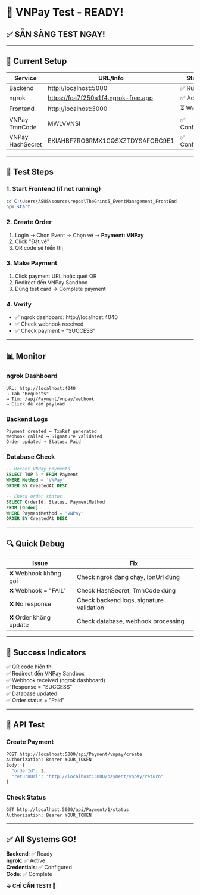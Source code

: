 # 🎯 VNPay Test - READY!

## ✅ **SẴN SÀNG TEST NGAY!**

---

## 🔌 **Current Setup**

| Service | URL/Info | Status |
|---------|----------|--------|
| Backend | http://localhost:5000 | ✅ Running |
| ngrok | https://fca7f250a1f4.ngrok-free.app | ✅ Active |
| Frontend | http://localhost:3000 | ⏳ Waiting |
| VNPay TmnCode | MWLVVNSI | ✅ Configured |
| VNPay HashSecret | EKIAHBF7RO6RMX1CQSXZTDYSAFOBC9E1 | ✅ Configured |

---

## 🚀 **Test Steps**

### **1. Start Frontend** (if not running)
```powershell
cd C:\Users\ASUS\source\repos\TheGrind5_EventManagement_FrontEnd
npm start
```

### **2. Create Order**
1. Login → Chọn Event → Chọn vé → **Payment: VNPay**
2. Click "Đặt vé"
3. QR code sẽ hiển thị

### **3. Make Payment**
1. Click payment URL hoặc quét QR
2. Redirect đến VNPay Sandbox
3. Dùng test card → Complete payment

### **4. Verify**
- ✅ ngrok dashboard: http://localhost:4040
- ✅ Check webhook received
- ✅ Check payment = "SUCCESS"

---

## 📊 **Monitor**

### **ngrok Dashboard**
```
URL: http://localhost:4040
→ Tab "Requests"
→ Tìm: /api/Payment/vnpay/webhook
→ Click để xem payload
```

### **Backend Logs**
```
Payment created → TxnRef generated
Webhook called → Signature validated
Order updated → Status: Paid
```

### **Database Check**
```sql
-- Recent VNPay payments
SELECT TOP 5 * FROM Payment 
WHERE Method = 'VNPay' 
ORDER BY CreatedAt DESC

-- Check order status
SELECT OrderId, Status, PaymentMethod 
FROM [Order] 
WHERE PaymentMethod = 'VNPay'
ORDER BY CreatedAt DESC
```

---

## 🔍 **Quick Debug**

| Issue | Fix |
|-------|-----|
| ❌ Webhook không gọi | Check ngrok đang chạy, IpnUrl đúng |
| ❌ Webhook = "FAIL" | Check HashSecret, TmnCode đúng |
| ❌ No response | Check backend logs, signature validation |
| ❌ Order không update | Check database, webhook processing |

---

## 🎊 **Success Indicators**

✅ QR code hiển thị  
✅ Redirect đến VNPay Sandbox  
✅ Webhook received (ngrok dashboard)  
✅ Response = "SUCCESS"  
✅ Database updated  
✅ Order status = "Paid"  

---

## 📝 **API Test**

### **Create Payment**
```bash
POST http://localhost:5000/api/Payment/vnpay/create
Authorization: Bearer YOUR_TOKEN
Body: {
  "orderId": 1,
  "returnUrl": "http://localhost:3000/payment/vnpay/return"
}
```

### **Check Status**
```bash
GET http://localhost:5000/api/Payment/1/status
Authorization: Bearer YOUR_TOKEN
```

---

## ✅ **All Systems GO!**

**Backend**: ✅ Ready  
**ngrok**: ✅ Active  
**Credentials**: ✅ Configured  
**Code**: ✅ Complete  

**→ CHỈ CẦN TEST!** 🚀

